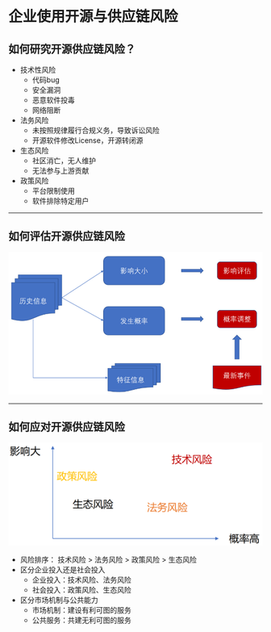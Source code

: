 # 企业使用开源与供应链风险

## 如何研究开源供应链风险？

* 技术性风险
    * 代码bug
    * 安全漏洞
    * 恶意软件投毒
    * 网络阻断
* 法务风险
    * 未按照规律履行合规义务，导致诉讼风险
    * 开源软件修改License，开源转闭源
* 生态风险
    * 社区消亡，无人维护
    * 无法参与上游贡献
* 政策风险
    * 平台限制使用
    * 软件排除特定用户

---

## 如何评估开源供应链风险

<img src="./img/risk-01.png" />

---

## 如何应对开源供应链风险

<img src="./img/risk-02.png" />

* 风险排序： 技术风险 > 法务风险 > 政策风险 > 生态风险
* 区分企业投入还是社会投入
    * 企业投入：技术风险、法务风险
    * 社会投入：政策风险、生态风险
* 区分市场机制与公共能力
    * 市场机制：建设有利可图的服务
    * 公共服务：共建无利可图的服务